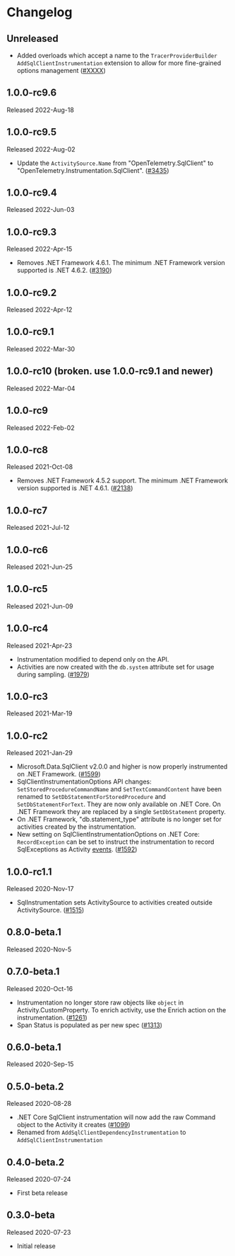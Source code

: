 # Changelog

## Unreleased

* Added overloads which accept a name to the `TracerProviderBuilder`
  `AddSqlClientInstrumentation` extension to allow for more fine-grained options
  management
  ([#XXXX](https://github.com/open-telemetry/opentelemetry-dotnet/pull/XXXX))

## 1.0.0-rc9.6

Released 2022-Aug-18

## 1.0.0-rc9.5

Released 2022-Aug-02

* Update the `ActivitySource.Name` from "OpenTelemetry.SqlClient" to
  "OpenTelemetry.Instrumentation.SqlClient".
  ([#3435](https://github.com/open-telemetry/opentelemetry-dotnet/issues/3435))

## 1.0.0-rc9.4

Released 2022-Jun-03

## 1.0.0-rc9.3

Released 2022-Apr-15

* Removes .NET Framework 4.6.1. The minimum .NET Framework version supported is
  .NET 4.6.2.
  ([#3190](https://github.com/open-telemetry/opentelemetry-dotnet/issues/3190))

## 1.0.0-rc9.2

Released 2022-Apr-12

## 1.0.0-rc9.1

Released 2022-Mar-30

## 1.0.0-rc10 (broken. use 1.0.0-rc9.1 and newer)

Released 2022-Mar-04

## 1.0.0-rc9

Released 2022-Feb-02

## 1.0.0-rc8

Released 2021-Oct-08

* Removes .NET Framework 4.5.2 support. The minimum .NET Framework version
  supported is .NET 4.6.1.
  ([#2138](https://github.com/open-telemetry/opentelemetry-dotnet/issues/2138))

## 1.0.0-rc7

Released 2021-Jul-12

## 1.0.0-rc6

Released 2021-Jun-25

## 1.0.0-rc5

Released 2021-Jun-09

## 1.0.0-rc4

Released 2021-Apr-23

* Instrumentation modified to depend only on the API.
* Activities are now created with the `db.system` attribute set for usage during
  sampling.
  ([#1979](https://github.com/open-telemetry/opentelemetry-dotnet/pull/1979))

## 1.0.0-rc3

Released 2021-Mar-19

## 1.0.0-rc2

Released 2021-Jan-29

* Microsoft.Data.SqlClient v2.0.0 and higher is now properly instrumented on
  .NET Framework.
  ([#1599](https://github.com/open-telemetry/opentelemetry-dotnet/pull/1599))
* SqlClientInstrumentationOptions API changes: `SetStoredProcedureCommandName`
  and `SetTextCommandContent` have been renamed to
  `SetDbStatementForStoredProcedure` and `SetDbStatementForText`. They are now
  only available on .NET Core. On .NET Framework they are replaced by a single
  `SetDbStatement` property.
* On .NET Framework, "db.statement_type" attribute is no longer set for
  activities created by the instrumentation.
* New setting on SqlClientInstrumentationOptions on .NET Core: `RecordException`
  can be set to instruct the instrumentation to record SqlExceptions as Activity
  [events](https://github.com/open-telemetry/opentelemetry-specification/blob/main/specification/trace/semantic_conventions/exceptions.md).
  ([#1592](https://github.com/open-telemetry/opentelemetry-dotnet/pull/1592))

## 1.0.0-rc1.1

Released 2020-Nov-17

* SqlInstrumentation sets ActivitySource to activities created outside
  ActivitySource.
  ([#1515](https://github.com/open-telemetry/opentelemetry-dotnet/pull/1515/))

## 0.8.0-beta.1

Released 2020-Nov-5

## 0.7.0-beta.1

Released 2020-Oct-16

* Instrumentation no longer store raw objects like `object` in
  Activity.CustomProperty. To enrich activity, use the Enrich action on the
  instrumentation.
  ([#1261](https://github.com/open-telemetry/opentelemetry-dotnet/pull/1261))
* Span Status is populated as per new spec
  ([#1313](https://github.com/open-telemetry/opentelemetry-dotnet/pull/1313))

## 0.6.0-beta.1

Released 2020-Sep-15

## 0.5.0-beta.2

Released 2020-08-28

* .NET Core SqlClient instrumentation will now add the raw Command object to the
  Activity it creates
  ([#1099](https://github.com/open-telemetry/opentelemetry-dotnet/pull/1099))
* Renamed from `AddSqlClientDependencyInstrumentation` to
  `AddSqlClientInstrumentation`

## 0.4.0-beta.2

Released 2020-07-24

* First beta release

## 0.3.0-beta

Released 2020-07-23

* Initial release
